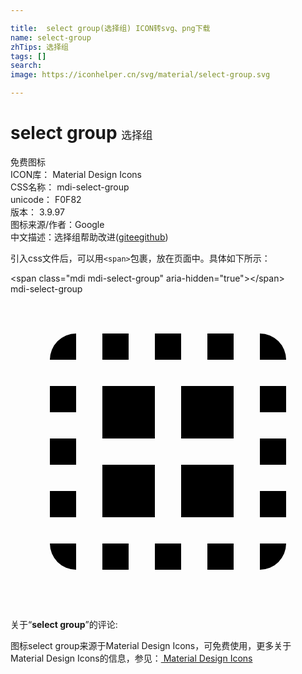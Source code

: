 ```yaml
---

title:  select group(选择组) ICON转svg、png下载
name: select-group
zhTips: 选择组
tags: []
search: 
image: https://iconhelper.cn/svg/material/select-group.svg

---
```


# select group  <small style="font-size: 60%;font-weight: 100">选择组</small>


<div class="detail-page">
<p>
<span><span class="badge-success badge">免费图标</span> </span>
<br/>
<span>
ICON库：
<span class="badge-secondary badge">Material Design Icons</span> 
</span>
<br/>
<span>
CSS名称：
<span class="badge-secondary badge">mdi-select-group</span> 
</span>
<br/>
<span>
unicode：
<span class="badge-secondary badge">F0F82</span> 
<copy-btn content='F0F82' btn-title=""></copy-btn>
<copy-btn :content='String.fromCodePoint(parseInt("F0F82", 16))' btn-title="复制U"></copy-btn>
</span>
<br/>
<span>
版本：
<span class="badge-secondary badge">3.9.97</span> 
</span>
<br/>
<span>图标来源/作者：<span class="badge-light badge">Google</span></span> 
<br/>
<span class="zh-detail">中文描述：<span class="badge-primary badge">选择组</span><span class="help-link"><span>帮助改进</span>(<a href="https://gitee.com/liuwave/icon-helper/edit/master/json/material/select-group.json" target="_blank" rel="noopener noreferrer">gitee</a><a href="https://github.com/liuwave/icon-helper/edit/master/json/material/select-group.json" target="_blank" rel="noopener noreferrer">github</a></span>)</span><br/>
</p>
</div>
<div class="alert alert-dark">
  <i class="mdi mdi-select-group mdi-48px"></i>
  <i class="mdi mdi-select-group mdi-36px"></i>
  <i class="mdi mdi-select-group mdi-24px"></i>
  <i class="mdi mdi-select-group mdi-18px"></i>
</div>
<div>
  <p>引入css文件后，可以用<code>&lt;span&gt;</code>包裹，放在页面中。具体如下所示：    
  </p>
  <div class="alert alert-primary" style="font-size: 14px">
    &lt;span class="mdi mdi-select-group" aria-hidden="true"&gt;&lt;/span&gt;
    <copy-btn content='<span class="mdi mdi-select-group" aria-hidden="true"></span>'></copy-btn>
  </div>
  <div class="alert alert-secondary">
    <i class="mdi mdi-select-group"
    style="font-size: 24px"
    aria-hidden="true"></i> mdi-select-group
    <copy-btn content="mdi-select-group" btn-title="复制图标名称"></copy-btn>
  </div>
</div>
<div id="svg" class="svg-wrap">
<svg xmlns="http://www.w3.org/2000/svg" viewBox="0 0 24 24"><path d="M5 3A2 2 0 0 0 3 5H5M7 3V5H9V3M11 3V5H13V3M15 3V5H17V3M19 3V5H21A2 2 0 0 0 19 3M3 7V9H5V7M7 7V11H11V7M13 7V11H17V7M19 7V9H21V7M3 11V13H5V11M19 11V13H21V11M7 13V17H11V13M13 13V17H17V13M3 15V17H5V15M19 15V17H21V15M3 19A2 2 0 0 0 5 21V19M7 19V21H9V19M11 19V21H13V19M15 19V21H17V19M19 19V21A2 2 0 0 0 21 19Z" /></svg>
</div>
<detail full-name='mdi-select-group'></detail>
<div class="icon-detail__container">
<p>关于“<b>select group</b>”的评论:</p>
</div>
<Vssue title="关于“select group”的评论" />    
<div><p>图标select group来源于Material Design Icons，可免费使用，更多关于 Material Design Icons的信息，参见：<a target="_blank" href="https://iconhelper.cn/material.html"> Material Design Icons</a>
</p></div>
